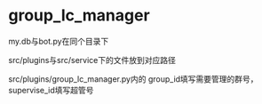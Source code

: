 # group_lc_manager

my.db与bot.py在同个目录下

src/plugins与src/service下的文件放到对应路径

src/plugins/group_lc_manager.py内的
group_id填写需要管理的群号，
supervise_id填写超管号
